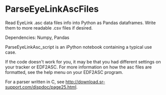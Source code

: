# ParseEyeLinkAscFiles

Read EyeLink .asc data files info into Python as Pandas dataframes.
Write them to more readable .csv files if desired.

Dependencies: Numpy, Pandas

ParseEyeLinkAsc_script is an iPython notebook containing a typical use case.

If the code doesn't work for you, it may be that you had different settings on your tracker or EDF2ASC.
For more information on how the asc files are formatted, see the help menu on your EDF2ASC program.

For a parser written in C, see http://download.sr-support.com/dispdoc/page25.html.  
